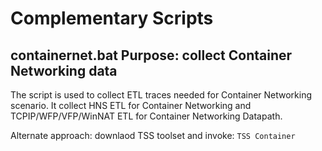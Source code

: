 # Complementary Scripts

## containernet.bat Purpose: collect Container Networking data
The script is used to collect ETL traces needed for Container Networking scenario. It collect HNS ETL for Container Networking and TCPIP/WFP/VFP/WinNAT ETL for Container Networking Datapath. 

Alternate approach: downlaod TSS toolset and invoke: `TSS Container`
